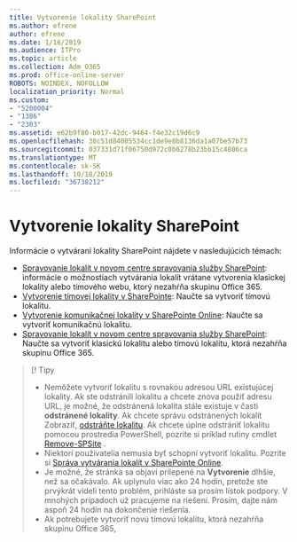 ```yaml
---
title: Vytvorenie lokality SharePoint
ms.author: efrene
author: efrene
ms.date: 1/16/2019
ms.audience: ITPro
ms.topic: article
ms.collection: Adm_O365
ms.prod: office-online-server
ROBOTS: NOINDEX, NOFOLLOW
localization_priority: Normal
ms.custom:
- "5200004"
- "1386"
- "2303"
ms.assetid: e62b9f80-b017-42dc-9464-f4e32c19d6c9
ms.openlocfilehash: 30c51d84005534cc1de9e8b8136da1a07be57b73
ms.sourcegitcommit: 037331d71f06750d972c0b6278b23bb15c4806ca
ms.translationtype: MT
ms.contentlocale: sk-SK
ms.lasthandoff: 10/18/2019
ms.locfileid: "36738212"
---
```

# <a name="create-a-sharepoint-site"></a>Vytvorenie lokality SharePoint

Informácie o vytváraní lokality SharePoint nájdete v nasledujúcich témach:
- [Spravovanie lokalít v novom centre spravovania služby SharePoint](https://docs.microsoft.com/sharepoint/manage-site-creation): informácie o možnostiach vytvárania lokalít vrátane vytvorenia klasickej lokality alebo tímového webu, ktorý nezahŕňa skupinu Office 365.
- [Vytvorenie tímovej lokality v SharePointe](https://support.office.com/article/create-a-team-site-in-sharepoint-ef10c1e7-15f3-42a3-98aa-b5972711777d): Naučte sa vytvoriť tímovú lokalitu.
- [Vytvorenie komunikačnej lokality v SharePointe Online](https://support.office.com/article/7fb44b20-a72f-4d2c-9173-fc8f59ba50eb): Naučte sa vytvoriť komunikačnú lokalitu.
- [Spravovanie lokalít v novom centre spravovania služby SharePoint](https://docs.microsoft.com/sharepoint/manage-sites-in-new-admin-center#create-a-site): Naučte sa vytvoriť klasickú lokalitu alebo tímovú lokalitu, ktorá nezahŕňa skupinu Office 365.


  
> [! Tipy
> - Nemôžete vytvoriť lokalitu s rovnakou adresou URL existujúcej lokality. Ak ste odstránili lokalitu a chcete znova použiť adresu URL, je možné, že odstránená lokalita stále existuje v časti **odstránené lokality**. Ak chcete správu odstránených lokalít Zobraziť, [odstráňte lokalitu](https://docs.microsoft.com/sharepoint/manage-sites-in-new-admin-center#delete-a-site). Ak chcete úplne odstrániť lokalitu pomocou prostredia PowerShell, pozrite si príklad rutiny cmdlet [Remove-SPSite](https://docs.microsoft.com/sharepoint/manage-sites-in-new-admin-center#delete-a-site) .
> - Niektorí používatelia nemusia byť schopní vytvoriť lokalitu. Pozrite si [Správa vytvárania lokalít v SharePointe Online](https://docs.microsoft.com/sharepoint/manage-site-creation).
> - Je možné, že stránka sa objaví prilepené na **Vytvorenie** dlhšie, než sa očakávalo. Ak uplynulo viac ako 24 hodín, pretože ste prvýkrát videli tento problém, prihláste sa prosím lístok podpory. V mnohých prípadoch už pracujeme na riešení. Prosím, dajte nám aspoň 24 hodín na dokončenie riešenia.
> - Ak potrebujete vytvoriť novú tímovú lokalitu, ktorá nezahŕňa skupinu Office 365, 


